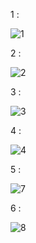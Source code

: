 1 : 

![1](https://github.com/saidnidmessaoud/Activity7-Securite-Oauth2-OIDC-JWT-Keycloak/assets/92686626/14b73919-49bc-4cd9-966b-2b8a74675bd3)

2 :

![2](https://github.com/saidnidmessaoud/Activity7-Securite-Oauth2-OIDC-JWT-Keycloak/assets/92686626/73695b16-c458-4823-b34b-3ff551a24293)

3 :

![3](https://github.com/saidnidmessaoud/Activity7-Securite-Oauth2-OIDC-JWT-Keycloak/assets/92686626/21016d97-5417-4576-97c4-067cba029513)

4 :

![4](https://github.com/saidnidmessaoud/Activity7-Securite-Oauth2-OIDC-JWT-Keycloak/assets/92686626/c432aff2-926a-42ee-9939-5075128c93ed)

5 : 


![7](https://github.com/saidnidmessaoud/Activity7-Securite-Oauth2-OIDC-JWT-Keycloak/assets/92686626/306e89af-e8bc-452e-bdf3-b4d0b6fa1255)

6 :

![8](https://github.com/saidnidmessaoud/Activity7-Securite-Oauth2-OIDC-JWT-Keycloak/assets/92686626/66b1822b-a2f8-43ce-8c3f-5e2e76776cf4)

